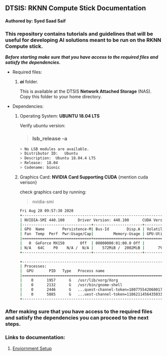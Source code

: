 ## DTSIS: RKNN Compute Stick Documentation

#### Authored by: **Syed Saad Saif**

### This repository contains tutorials and guidelines that will be useful for developing AI solutions meant to be run on the RKNN Compute stick.

_**Before starting make sure that you have access to the required files and satisfy the dependencies.**_

* Required files:

    1. _**ai**_ folder. 
    
        This is available at the DTSIS **Network Attached Storage** (NAS).  
        Copy this folder to your home directory. 

* Dependencies:

    1. Operating System: **UBUNTU 18.04 LTS**

        Verify ubuntu version:
 
        > ### lsb_release -a 

        ```bash
        > No LSB modules are available.  
        > Distributor ID:	Ubuntu  
        > Description:	Ubuntu 18.04.4 LTS  
        > Release:	18.04  
        > Codename:	bionic
        ```


    2. Graphics Card: **NVIDIA Card Supporting CUDA** {mention cuda verison}

        check graphics card by running:
        > nvidia-smi
        ```bash
        Fri Aug 28 09:57:30 2020       
        +-----------------------------------------------------------------------------+
        | NVIDIA-SMI 440.100      Driver Version: 440.100      CUDA Version: 10.2     |
        |-------------------------------+----------------------+----------------------+
        | GPU  Name        Persistence-M| Bus-Id        Disp.A | Volatile Uncorr. ECC |
        | Fan  Temp  Perf  Pwr:Usage/Cap|         Memory-Usage | GPU-Util  Compute M. |
        |===============================+======================+======================|
        |   0  GeForce MX150       Off  | 00000000:01:00.0 Off |                  N/A |
        | N/A   64C    P0    N/A /  N/A |    572MiB /  2002MiB |      7%      Default |
        +-------------------------------+----------------------+----------------------+
                                                                                    
        +-----------------------------------------------------------------------------+
        | Processes:                                                       GPU Memory |
        |  GPU       PID   Type   Process name                             Usage      |
        |=============================================================================|
        |    0      1957      G   /usr/lib/xorg/Xorg                           251MiB |
        |    0      2132      G   /usr/bin/gnome-shell                         208MiB |
        |    0      2446      G   ...quest-channel-token=1807755420600173261    73MiB |
        |    0      5885      G   ...uest-channel-token=11862114564350336331    36MiB |
        +-----------------------------------------------------------------------------+
        ```

### After making sure that you have access to the required files and satisfy the dependencies you can proceed to the next steps.
### Links to documentation:

1. [Enviornment Setup](enviornment_setup.md)

